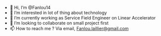 - 👋 Hi, I’m @Fanlou14
- 👀 I’m interested in lot of thing about technology
- 🌱 I’m currently working as Service Field Engineer on Linear Accelerator
- 💞️ I’m looking to collaborate on small project first
- 📫 How to reach me ? Via email, Fanlou.laillier@gmail.com

<!---
Fanlou14/Fanlou14 is a ✨ special ✨ repository because its `README.md` (this file) appears on your GitHub profile.
You can click the Preview link to take a look at your changes.
--->
